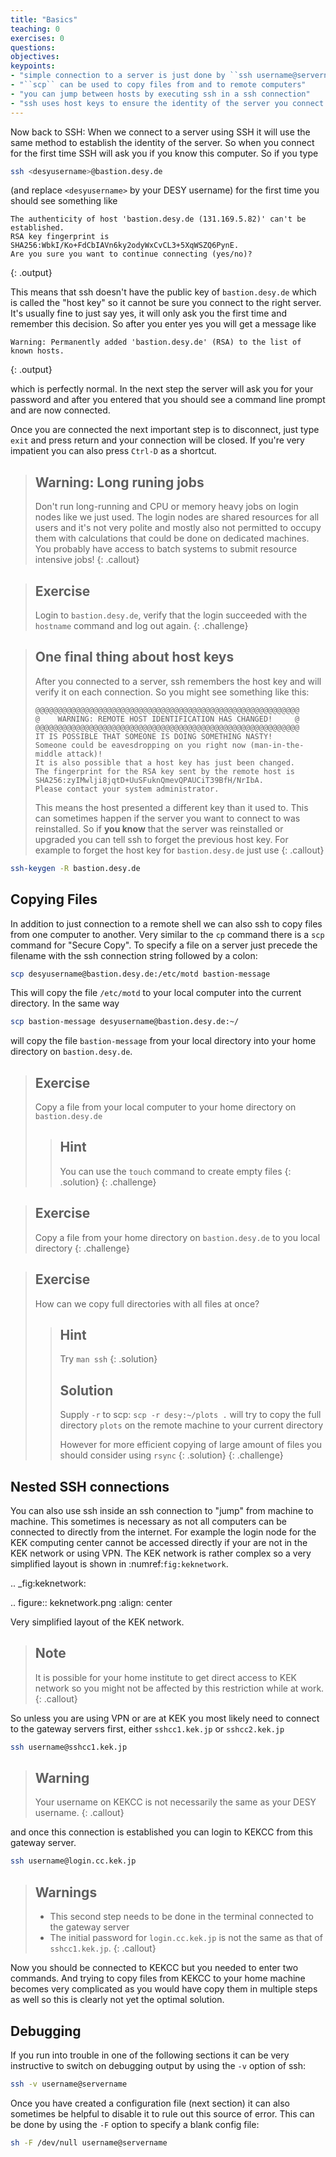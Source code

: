 ```yaml
---
title: "Basics"
teaching: 0
exercises: 0
questions:
objectives:
keypoints:
- "simple connection to a server is just done by ``ssh username@servername``"
- "``scp`` can be used to copy files from and to remote computers"
- "you can jump between hosts by executing ssh in a ssh connection"
- "ssh uses host keys to ensure the identity of the server you connect to"
---
```

Now back to SSH: When we connect to a server using SSH it will use the same
method to establish the identity of the server. So when you connect for the
first time SSH will ask you if you know this computer. So if you type

```bash
ssh <desyusername>@bastion.desy.de
```

(and replace ``<desyusername>`` by your DESY username) for the first time you
should see something like

~~~
The authenticity of host 'bastion.desy.de (131.169.5.82)' can't be established.
RSA key fingerprint is SHA256:WbkI/Ko+FdCbIAVn6ky2odyWxCvCL3+5XqWSZQ6PynE.
Are you sure you want to continue connecting (yes/no)?
~~~
{: .output}

This means that ssh doesn't have the public key of ``bastion.desy.de`` which is
called the "host key" so it cannot be sure you connect to the right server. It's
usually fine to just say yes, it will only ask you the first time and remember
this decision. So after you enter yes you will get a message like


~~~
Warning: Permanently added 'bastion.desy.de' (RSA) to the list of known hosts.
~~~
{: .output}

which is perfectly normal. In the next step the server will ask you for your
password and after you entered that you should see a command line prompt and are
now connected.

Once you are connected the next important step is to disconnect, just type
``exit`` and press return and your connection will be closed. If you're very
impatient you can also press ``Ctrl-D`` as a shortcut.

> ## Warning: Long runing jobs
> Don't run long-running and CPU or memory heavy jobs on login nodes like
> we just used.
> The login nodes are shared
> resources for all users and it's not very polite and mostly also not
> permitted to occupy them with calculations that could be done on dedicated
> machines.
> You probably have access to batch systems to submit resource intensive jobs!
{: .callout}

> ## Exercise
> Login to ``bastion.desy.de``, verify that the login succeeded with the
> ``hostname`` command and log out again.
{: .challenge}

> ## One final thing about host keys
> After you connected to a server, ssh
> remembers the host key and will verify it on each connection. So you might
> see something like this:
>
>     @@@@@@@@@@@@@@@@@@@@@@@@@@@@@@@@@@@@@@@@@@@@@@@@@@@@@@@@@@@
>     @    WARNING: REMOTE HOST IDENTIFICATION HAS CHANGED!     @
>     @@@@@@@@@@@@@@@@@@@@@@@@@@@@@@@@@@@@@@@@@@@@@@@@@@@@@@@@@@@
>     IT IS POSSIBLE THAT SOMEONE IS DOING SOMETHING NASTY!
>     Someone could be eavesdropping on you right now (man-in-the-middle attack)!
>     It is also possible that a host key has just been changed.
>     The fingerprint for the RSA key sent by the remote host is
>     SHA256:zyIMwlji8jqtD+UuSFuknQmevQPAUCiT39BfH/NrIbA.
>     Please contact your system administrator.
>
> This means the host presented a different key than it used to. This can
> sometimes happen if the server you want to connect to was reinstalled. So if
> **you know** that the server was reinstalled or upgraded you can tell ssh to
> forget the previous host key. For example to forget the host key for
> ``bastion.desy.de`` just use
{: .callout}

```bash
ssh-keygen -R bastion.desy.de
```

## Copying Files

In addition to just connection to a remote shell we can also ssh to copy files
from one computer to another. Very similar to the ``cp`` command there is a
``scp`` command for "Secure Copy". To specify a file on a server just precede
the filename with the ssh connection string followed by a colon:

```bash
scp desyusername@bastion.desy.de:/etc/motd bastion-message
```

This will copy the file ``/etc/motd`` to your local computer into the current
directory. In the same way

```bash
scp bastion-message desyusername@bastion.desy.de:~/
```

will copy the file ``bastion-message`` from your local directory into your home
directory on ``bastion.desy.de``.


> ## Exercise
> Copy a file from your local computer to your home directory on
> ``bastion.desy.de``
> > ## Hint
> > You can use the ``touch`` command to create empty files
> {: .solution}
{: .challenge}

> ## Exercise
> Copy a file from your home directory on ``bastion.desy.de`` to you local
> directory
{: .challenge}

> ## Exercise
> How can we copy full directories with all files at once?
> > ## Hint
> > Try `man ssh`
> {: .solution}
> > ## Solution
> > Supply ``-r`` to scp: ``scp -r desy:~/plots .`` will try to copy the full
> > directory ``plots`` on the remote machine to your current directory
> >
> > However for more efficient copying of large amount of files you should consider
> > using ``rsync``
> {: .solution}
{: .challenge}


## Nested SSH connections

You can also use ssh inside an ssh connection to "jump" from machine to machine.
This sometimes is necessary as not all computers can be connected to directly
from the internet. For example the login node for the KEK computing center
cannot be accessed directly if your are not in the KEK network or using VPN. The
KEK network is rather complex so a very simplified layout is shown in
:numref:`fig:keknetwork`.

.. _fig:keknetwork:

.. figure:: keknetwork.png
   :align: center

   Very simplified layout of the KEK network.


> ## Note
> It is possible for your home institute to get direct access to KEK network so
> you might not be affected by this restriction while at work.
{: .callout}

So unless you are using VPN or are at KEK you most likely need to connect to the
gateway servers first, either ``sshcc1.kek.jp`` or ``sshcc2.kek.jp``

```bash
ssh username@sshcc1.kek.jp
```

> ## Warning
> Your username on KEKCC is not necessarily the same as your DESY username.
{: .callout}

and once this connection is established you can login to KEKCC from this gateway
server.

```bash
ssh username@login.cc.kek.jp
```

> ## Warnings
> * This second step needs to be done in the terminal connected to the gateway
>   server
> * The initial password for ``login.cc.kek.jp`` is not the same as that of
>   ``sshcc1.kek.jp``.
{: .callout}

Now you should be connected to KEKCC but you needed to enter two commands. And
trying to copy files from KEKCC to your home machine becomes very complicated as
you would have copy them in multiple steps as well so this is clearly not yet
the optimal solution.

## Debugging


If you run into trouble in one of the following sections it can be very
instructive to switch on debugging output by using the ``-v`` option of ssh:

```bash
ssh -v username@servername
```

Once you have created a configuration file (next section) it can also sometimes
be helpful to disable it to rule out this source of error. This can be done
by using the `-F` option to specify a blank config file:

```bash
sh -F /dev/null username@servername
```